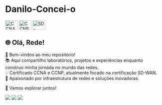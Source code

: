 # Danilo-Concei-o
<div style="display: inline_block">
  <img align="center" alt="CCNA" height="30" width="40" src="https://www.cisco.com/c/dam/m/en_us/solutions/collateral/ccna/ccna-logo-300x300.png">
  <img align="center" alt="CCNP" height="30" width="40" src="https://www.cisco.com/c/dam/m/en_us/solutions/collateral/ccnp/ccnp-logo-300x300.png">
  <img align="center" alt="SD-WAN" height="30" width="40" src="https://www.cisco.com/c/dam/m/en_us/solutions/collateral/sd-wan/sd-wan-logo-300x300.png">
</div>

## 🌐 Olá, Rede!
👋 Bem-vindos ao meu repositório!  
📚 Aqui compartilho laboratórios, projetos e experiências enquanto construo minha jornada no mundo das redes.  
💡 Certificado CCNA e CCNP, atualmente focado na certificação SD-WAN.  
🌟 Apaixonado por infraestrutura de redes e soluções inovadoras.

🚀 Vamos explorar juntos!

<div> 
  <a href="https://mail.google.com/mail/u/0/?tab=rm&ogbl#inbox" target="_blank"><img src="https://img.shields.io/badge/-Gmail-%23333?style=for-the-badge&logo=gmail&logoColor=white" target="_blank"></a>
  <a href="https://github.com/ConceicaoD10" target="_blank"><img src="https://img.shields.io/badge/GitHub-181717?style=for-the-badge&logo=github&logoColor=white" target="_blank"></a>
  <a href="https://www.linkedin.com/in/danilo-conceição" target="_blank"><img src="https://img.shields.io/badge/-LinkedIn-%230077B5?style=for-the-badge&logo=linkedin&logoColor=white" target="_blank"></a> 
</div>

